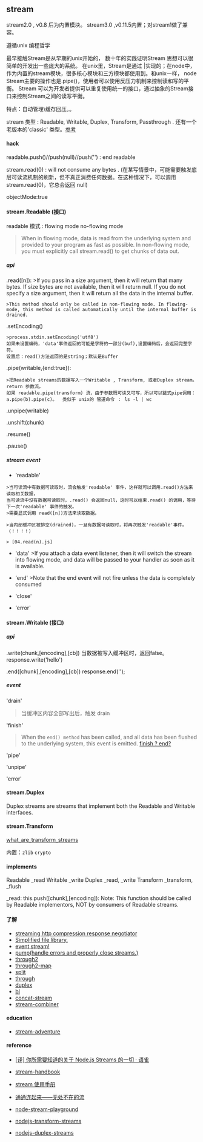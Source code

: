 stream
----


stream2.0 , v0.8 后为内置模块。
stream3.0 ,v0.11.5内置；对stream1做了兼容。


遵循unix 编程哲学

最早接触Stream是从早期的unix开始的， 数十年的实践证明Stream 思想可以很简单的开发出一些庞大的系统。
在unix里，Stream是通过 |实现的；在node中，作为内置的stream模块，很多核心模块和三方模块都使用到。和unix一样， node Stream主要的操作也是.pipe()，使用者可以使用反压力机制来控制读和写的平衡。 Stream 可以为开发者提供可以重复使用统一的接口，通过抽象的Stream接口来控制Stream之间的读写平衡。


特点：自动管理\缓存回压。。


stream 类型 : Readable, Writable, Duplex, Transform, Passthrough .
还有一个老版本的'classic' 类型。[参考](https://github.com/substack/stream-handbook#classic-streams)


#### hack
  readable.push()//push(null)//push('') : end readable

  stream.read(0) : will not consume any bytes .
  (在某写情景中，可能需要触发底层可读流机制的刷新，但不真正消费任何数据。在这种情况下，可以调用 stream.read(0)，它总会返回 null)

  objectMode:true



#### stream.Readable (接口)



  readable 模式 : flowing mode  no-flowing mode

  > When in flowing mode, data is read from the underlying system and provided to your program as fast as possible. In non-flowing mode, you must explicitly call stream.read() to get chunks of data out.


  ##### api

  .read([n]):
    >If you pass in a size argument, then it will return that many bytes. If size bytes are not available, then it will return null.
    If you do not specify a size argument, then it will return all the data in the internal buffer.

    >This method should only be called in non-flowing mode. In flowing-mode, this method is called automatically until the internal buffer is drained.


  .setEncoding()

    >process.stdin.setEncoding('utf8')
    如果未设置编码，'data'事件返回的可能是字符的一部分(buf),设置编码后，会返回完整字符。
    设置后：read()方法返回的是string；默认是Buffer


  .pipe(writable,{end:true}):

    >把Readable streams的数据写入一个Writable , Transform, 或者Duplex stream。
    return 参数流。
    如果 readable.pipe(transform) 流，由于参数既可读又可写，所以可以链式pipe调用：
    a.pipe(b).pipe(c)。  类似于 unix的 管道命令 ： ls -l | wc


  .unpipe(writable)

  .unshift(chunk)

  .resume()

  .pause()



  ##### stream event


   - 'readable'

    >当可读流中有数据可读取时，流会触发'readable' 事件，这样就可以调用.read()方法来读取相关数据，
    当可读流中没有数据可读取时，.read() 会返回null，这时可以结束.read() 的调用，等待下一次'readable' 事件的触发。
    >需要显式调用 read([n])方法来读取数据。

    >当内部缓冲区被排空(drained)，一旦有数据可读取时，将再次触发'readable'事件。（！！！！）

    > [04.read(n).js]

   - 'data'
    >If you attach a data event listener, then it will switch the stream into flowing mode, and data will be passed to your handler as soon as it is available.


   - 'end'
    >Note that the end event will not fire unless the data is completely consumed

   - 'close'

   - 'error'

#### stream.Writable (接口)

  ##### api

  .write(chunk,[encoding],[cb])
    当数据被写入缓冲区时，返回false。
    response.write('hello')

  .end([chunk],[encoding],[cb])
    response.end('');


  ##### event

  'drain'
  >当缓冲区内容全部写出后，触发 drain


  'finish'
  >When the `end() method` has been called, and all data has been flushed to the underlying system, this event is emitted.
  [finish ? end?](http://stackoverflow.com/questions/28334610/whats-the-difference-between-end-and-finish-events-in-node-streams)

  'pipe'

  'unpipe'

  'error'


#### stream.Duplex

Duplex streams are streams that implement both the Readable and Writable interfaces.


#### stream.Transform


[what_are_transform_streams](http://codewinds.com/blog/2013-08-20-nodejs-transform-streams.html#what_are_transform_streams_)

内置：`zlib` `crypto`



#### implements

Readable    _read
Writable    _write
Duplex      _read, _write
Transform   _transform, _flush


_read:
  this.push([chunk],[encoding]): Note: This function should be called by Readable implementors, NOT by consumers of Readable streams.



#### 了解

 - [streaming http compression response negotiator](https://github.com/substack/oppressor)
 - [Simplified file library.](https://github.com/mikeal/filed)
 - [event stream!](https://github.com/dominictarr/event-stream)
 - [pump(handle errors and properly close streams.)](https://github.com/mafintosh/pump)
 - [through2](http://t.cn/R7PAHBR-)
 - [through2-map](https://github.com/brycebaril/through2-map)
 - [split](https://github.com/dominictarr/split)
 - [through](https://github.com/dominictarr/through)
 - [duplex](https://github.com/Raynos/duplexer)
 - [bl](https://github.com/rvagg/bl)
 - [concat-stream](https://github.com/maxogden/concat-stream)
 - [stream-combiner](https://github.com/dominictarr/stream-combiner)

#### education

 - [stream-adventure](https://github.com/substack/stream-adventure)

#### reference

 - [[译] 你所需要知道的关于 Node.js Streams 的一切 · 语雀](https://www.yuque.com/afx/blog/node-js-streams-everything-you-need-to-know)
 - [stream-handbook](https://github.com/substack/stream-handbook)
 - [stream 使用手册](http://www.open-open.com/lib/view/open1389583594648.html)
 - [通通连起来——无处不在的流](http://taobaofed.org/blog/2016/01/28/nodejs-stream/)
 - [node-stream-playground](https://github.com/jeresig/node-stream-playground)


 - [nodejs-transform-streams](http://codewinds.com/blog/2013-08-20-nodejs-transform-streams.html)
 - [nodejs-duplex-streams](http://codewinds.com/blog/2013-08-31-nodejs-duplex-streams.html)
